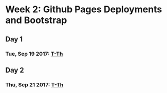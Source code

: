 [//]: # (# Week 1: Intro to Web Development, HTML/CSS, and Git)
[//]: # (## Day 1)
[//]: # (## Day 2)
[//]: # (## Day 3)

# Week 2: Github Pages Deployments and Bootstrap
## Day 1
### Tue, Sep 19 2017: [T-Th](https://codingbootcamp.hosted.panopto.com/Panopto/Pages/Viewer.aspx?id=1f1d9a67-7a09-4da4-b087-6b82e551d6b6)

## Day 2
### Thu, Sep 21 2017: [T-Th](https://codingbootcamp.hosted.panopto.com/Panopto/Pages/Viewer.aspx?id=4b100463-ad83-46e8-9dbb-a47e6dbc35b5)

[//]: # (## Day 3)